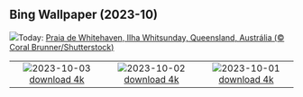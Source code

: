 ## Bing Wallpaper (2023-10)
![](https://www.bing.com/th?id=OHR.WhitsundaySwirl_PT-BR8520728356_UHD.jpg&w=1000)Today: [Praia de Whitehaven, Ilha Whitsunday, Queensland, Austrália (© Coral Brunner/Shutterstock)](https://www.bing.com/th?id=OHR.WhitsundaySwirl_PT-BR8520728356_UHD.jpg)

|      |      |      |
| :----: | :----: | :----: |
|![](https://www.bing.com/th?id=OHR.VuittonFoundation_PT-BR8001158053_UHD.jpg&pid=hp&w=384&h=216&rs=1&c=4)2023-10-03 [download 4k](https://www.bing.com/th?id=OHR.VuittonFoundation_PT-BR8001158053_UHD.jpg)|![](https://www.bing.com/th?id=OHR.LakeBledSunrise_PT-BR7689736785_UHD.jpg&pid=hp&w=384&h=216&rs=1&c=4)2023-10-02 [download 4k](https://www.bing.com/th?id=OHR.LakeBledSunrise_PT-BR7689736785_UHD.jpg)|![](https://www.bing.com/th?id=OHR.ShenandoahFoliage_PT-BR9012725885_UHD.jpg&pid=hp&w=384&h=216&rs=1&c=4)2023-10-01 [download 4k](https://www.bing.com/th?id=OHR.ShenandoahFoliage_PT-BR9012725885_UHD.jpg)|

